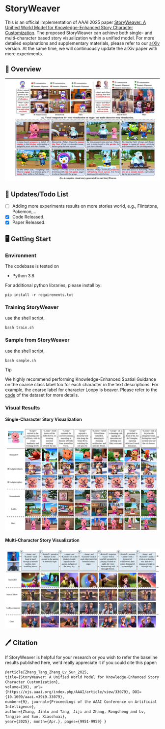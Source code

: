 # StoryWeaver
This is an official implementation of AAAI 2025 paper [StoryWeaver: A Unified World Model for Knowledge-Enhanced Story Character Customization](https://ojs.aaai.org/index.php/AAAI/article/view/33079). The proposed StoryWeaver can achieve both single- and multi-character based story visualization within a unified model. For more detailed explanations and supplementary materials, please refer to our [arXiv](https://arxiv.org/abs/2412.07375) version. At the same time, we will continuously update the arXiv paper with more experiments.

## 🚀 Overview
![](visualization/whole.png)

## 🚩 Updates/Todo List

- [ ] Adding more experiments results on more stories world, e.g., Flintstons, Pokemon,...
- [x] Code Released.
- [x] Paper Released.
## 🖥️  Getting Start
### Environment
The codebase is tested on 
* Python 3.8

For additional python libraries, please install by:

```
pip install -r requirements.txt
```
### Training StoryWeaver

use the shell script,

```
bash train.sh
```

### Sample from StoryWeaver

use the shell script,

```
bash sample.sh
```

> [!TIP]
> We highly recommend performing Knowledge-Enhanced Spatial Guidance on the coarse class label too for each character in the text descriptions. For example, the coarse label for character Loopy is beaver. Please refer to the [code](https://github.com/Aria-Zhangjl/StoryWeaver/blob/main/code/TBC_dataset.py) of the dataset for more details.

### Visual Results

#### Single-Character Story Visualization
![](visualization/single.png)

#### Multi-Character Story Visualization
![](visualization/multi.png)


## 🖊️ Citation
If StoryWeaver is helpful for your research or you wish to refer the baseline results published here, we'd really appreciate it if you could cite this paper:
```
@article{Zhang_Tang_Zhang_Lv_Sun_2025,
title={StoryWeaver: A Unified World Model for Knowledge-Enhanced Story Character Customization},
volume={39}, url={https://ojs.aaai.org/index.php/AAAI/article/view/33079}, DOI={10.1609/aaai.v39i9.33079},
number={9}, journal={Proceedings of the AAAI Conference on Artificial Intelligence},
author={Zhang, Jinlu and Tang, Jiji and Zhang, Rongsheng and Lv, Tangjie and Sun, Xiaoshuai},
year={2025}, month={Apr.}, pages={9951-9959} }
